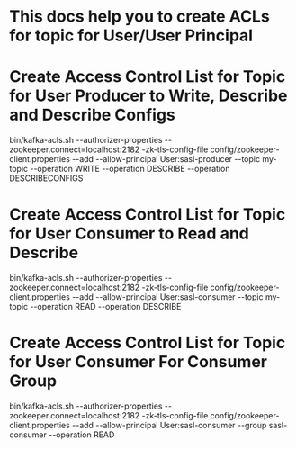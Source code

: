 # This docs help you to create ACLs for topic for User/User Principal

# **Create Access Control List for Topic for User Producer to Write, Describe and Describe Configs**

bin/kafka-acls.sh --authorizer-properties --zookeeper.connect=localhost:2182 -zk-tls-config-file config/zookeeper-client.properties --add --allow-principal User:sasl-producer --topic my-topic --operation WRITE --operation DESCRIBE --operation DESCRIBECONFIGS

# **Create Access Control List for Topic for User Consumer to Read and Describe**

bin/kafka-acls.sh --authorizer-properties --zookeeper.connect=localhost:2182 -zk-tls-config-file config/zookeeper-client.properties --add --allow-principal User:sasl-consumer --topic my-topic --operation READ --operation DESCRIBE

# **Create Access Control List for Topic for User Consumer For Consumer Group**

bin/kafka-acls.sh --authorizer-properties --zookeeper.connect=localhost:2182 -zk-tls-config-file config/zookeeper-client.properties --add --allow-principal User:sasl-consumer --group sasl-consumer --operation READ

